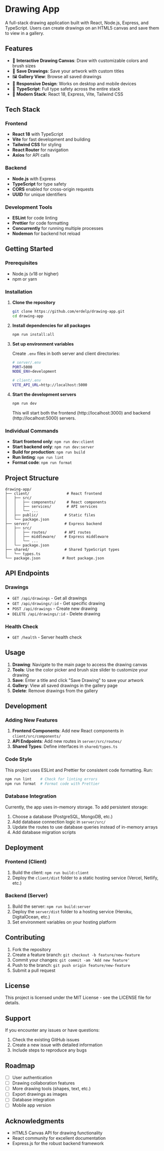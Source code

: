 # Drawing App

A full-stack drawing application built with React, Node.js, Express, and TypeScript. Users can create drawings on an HTML5 canvas and save them to view in a gallery.

## Features

- 🎨 **Interactive Drawing Canvas**: Draw with customizable colors and brush sizes
- 💾 **Save Drawings**: Save your artwork with custom titles
- 🖼️ **Gallery View**: Browse all saved drawings
- 🎯 **Responsive Design**: Works on desktop and mobile devices
- 🔧 **TypeScript**: Full type safety across the entire stack
- 🚀 **Modern Stack**: React 18, Express, Vite, Tailwind CSS

## Tech Stack

### Frontend

- **React 18** with TypeScript
- **Vite** for fast development and building
- **Tailwind CSS** for styling
- **React Router** for navigation
- **Axios** for API calls

### Backend

- **Node.js** with Express
- **TypeScript** for type safety
- **CORS** enabled for cross-origin requests
- **UUID** for unique identifiers

### Development Tools

- **ESLint** for code linting
- **Prettier** for code formatting
- **Concurrently** for running multiple processes
- **Nodemon** for backend hot reload

## Getting Started

### Prerequisites

- Node.js (v18 or higher)
- npm or yarn

### Installation

1. **Clone the repository**

   ```bash
   git clone https://github.com/erdelp/drawing-app.git
   cd drawing-app
   ```

2. **Install dependencies for all packages**

   ```bash
   npm run install:all
   ```

3. **Set up environment variables**

   Create `.env` files in both server and client directories:

   ```bash
   # server/.env
   PORT=5000
   NODE_ENV=development

   # client/.env
   VITE_API_URL=http://localhost:5000
   ```

4. **Start the development servers**

   ```bash
   npm run dev
   ```

   This will start both the frontend (http://localhost:3000) and backend (http://localhost:5000) servers.

### Individual Commands

- **Start frontend only**: `npm run dev:client`
- **Start backend only**: `npm run dev:server`
- **Build for production**: `npm run build`
- **Run linting**: `npm run lint`
- **Format code**: `npm run format`

## Project Structure

```
drawing-app/
├── client/                 # React frontend
│   ├── src/
│   │   ├── components/     # React components
│   │   ├── services/       # API services
│   │   └── ...
│   ├── public/            # Static files
│   └── package.json
├── server/                # Express backend
│   ├── src/
│   │   ├── routes/        # API routes
│   │   ├── middleware/    # Express middleware
│   │   └── ...
│   └── package.json
├── shared/                # Shared TypeScript types
│   └── types.ts
└── package.json          # Root package.json
```

## API Endpoints

### Drawings

- `GET /api/drawings` - Get all drawings
- `GET /api/drawings/:id` - Get specific drawing
- `POST /api/drawings` - Create new drawing
- `DELETE /api/drawings/:id` - Delete drawing

### Health Check

- `GET /health` - Server health check

## Usage

1. **Drawing**: Navigate to the main page to access the drawing canvas
2. **Tools**: Use the color picker and brush size slider to customize your drawing
3. **Save**: Enter a title and click "Save Drawing" to save your artwork
4. **Gallery**: View all saved drawings in the gallery page
5. **Delete**: Remove drawings from the gallery

## Development

### Adding New Features

1. **Frontend Components**: Add new React components in `client/src/components/`
2. **API Endpoints**: Add new routes in `server/src/routes/`
3. **Shared Types**: Define interfaces in `shared/types.ts`

### Code Style

This project uses ESLint and Prettier for consistent code formatting. Run:

```bash
npm run lint    # Check for linting errors
npm run format  # Format code with Prettier
```

### Database Integration

Currently, the app uses in-memory storage. To add persistent storage:

1. Choose a database (PostgreSQL, MongoDB, etc.)
2. Add database connection logic in `server/src/`
3. Update the routes to use database queries instead of in-memory arrays
4. Add database migration scripts

## Deployment

### Frontend (Client)

1. Build the client: `npm run build:client`
2. Deploy the `client/dist` folder to a static hosting service (Vercel, Netlify, etc.)

### Backend (Server)

1. Build the server: `npm run build:server`
2. Deploy the `server/dist` folder to a hosting service (Heroku, DigitalOcean, etc.)
3. Set environment variables on your hosting platform

## Contributing

1. Fork the repository
2. Create a feature branch: `git checkout -b feature/new-feature`
3. Commit your changes: `git commit -am 'Add new feature'`
4. Push to the branch: `git push origin feature/new-feature`
5. Submit a pull request

## License

This project is licensed under the MIT License - see the LICENSE file for details.

## Support

If you encounter any issues or have questions:

1. Check the existing GitHub issues
2. Create a new issue with detailed information
3. Include steps to reproduce any bugs

## Roadmap

- [ ] User authentication
- [ ] Drawing collaboration features
- [ ] More drawing tools (shapes, text, etc.)
- [ ] Export drawings as images
- [ ] Database integration
- [ ] Mobile app version

## Acknowledgments

- HTML5 Canvas API for drawing functionality
- React community for excellent documentation
- Express.js for the robust backend framework
